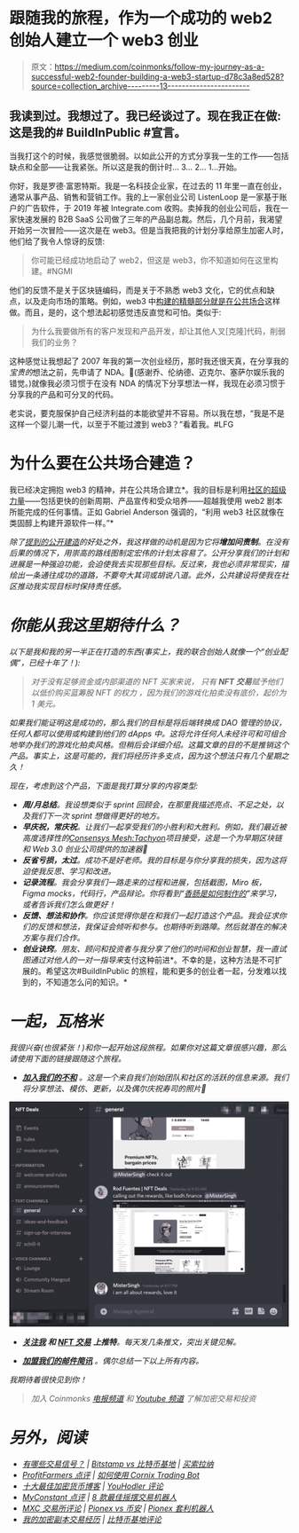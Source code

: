 # 跟随我的旅程，作为一个成功的 web2 创始人建立一个 web3 创业

> 原文：<https://medium.com/coinmonks/follow-my-journey-as-a-successful-web2-founder-building-a-web3-startup-d78c3a8ed528?source=collection_archive---------13----------------------->

## 我读到过。我想过了。我已经谈过了。现在我正在做:这是我的# BuildInPublic #宣言。

当我打这个的时候，我感觉很脆弱。以如此公开的方式分享我一生的工作——包括缺点和全部——让我紧张。所以这是我的倒计时… 3… 2… 1…开始。

你好，我是罗德·富恩特斯。我是一名科技企业家，在过去的 11 年里一直在创业，通常从事产品、销售和营销工作。我的上一家创业公司 ListenLoop 是一家基于账户的广告软件，于 2019 年被 Integrate.com 收购。卖掉我的创业公司后，我在一家快速发展的 B2B SaaS 公司做了三年的产品副总裁。然后，几个月前，我渴望开始另一次冒险——这次是在 web3。但是当我把我的计划分享给原生加密人时，他们给了我令人惊讶的反馈:

> 你可能已经成功地启动了 web2，但这是 web3，你不知道如何在这里构建。#NGMI

他们的反馈不是关于区块链编码，而是关于不熟悉 web3 文化，它的优点和缺点，以及走向市场的策略。例如，web3 中[构建的精髓部分就是在公共场合](https://twitter.com/gregisenberg/status/1478743443497271296?s=20&t=5dIcVp32d2zCMo7PBuSeyQ)这样做。而且，是的，这个想法起初感觉违反直觉和可怕。类似于:

> 为什么我要做所有的客户发现和产品开发，却让其他人叉[克隆]代码，削弱我们的业务？

这种感觉让我想起了 2007 年我的第一次创业经历，那时我还很天真，在分享我的*宝贵的*想法之前，先申请了 NDA。🤣(感谢乔、伦纳德、迈克尔、塞萨尔娱乐我的错觉。)就像我必须习惯于在没有 NDA 的情况下分享想法一样，我现在必须习惯于分享我的产品和可分叉的代码。

老实说，要克服保护自己经济利益的本能欲望并不容易。所以我在想，“我是不是这样一个婴儿潮一代，以至于不能过渡到 web3？”看着我。#LFG

# 为什么要在公共场合建造？

我已经决定拥抱 web3 的精神，并在公共场合建立*。我的目标是利用[社区的超级力量](https://www.thetilt.com/audience/web3-control-community)——包括更快的创新周期、产品宣传和受众培养——超越我使用 web2 剧本所能完成的任何事情。正如 Gabriel Anderson 强调的，“利用 web3 社区就像在类固醇上构建开源软件一样。”*

*除了[提到的](/on-startups/why-you-should-build-your-product-in-public-e28c54629bc1)[公开建造](https://www.buildinpublic.xyz/)的好处之外，我这样做的动机是因为它将**增加问责制**。在没有后果的情况下，用崇高的路线图制定宏伟的计划太容易了。公开分享我们的计划和进展是一种强迫功能，会迫使我去实现那些目标。反过来，我也必须非常现实，描绘出一条通往成功的道路，不要夸大其词或胡说八道。此外，公共建设将使我在社区推动我实现目标时保持责任感。*

# *你能从我这里期待什么？*

*以下是我和我的另一半正在打造的东西(事实上，我的联合创始人就像一个“创业配偶”，已经十年了！):*

> *对于没有足够资金或内部渠道的 NFT 买家来说，
> 只有 **NFT 交易**赋予他们以低价购买蓝筹股 NFT 的权力
> ，因为我们的游戏化拍卖没有底价，起价为 1 美元。*

*如果我们能证明这是成功的，那么我们的目标是将后端转换成 DAO 管理的协议，任何人都可以使用或构建到他们的 dApps 中。这将允许任何人未经许可和可组合地举办我们的游戏化拍卖风格。但稍后会详细介绍。这篇文章的目的不是推销这个产品。事实上，这是可能的，我们将经历许多支点，因为这个想法只有几个星期之久！*

*现在，考虑到这个产品，下面是我打算分享的内容类型:*

*   ***周/月总结**。我设想类似于 sprint 回顾会，在那里我描述亮点、不足之处，以及我们下一次 sprint 想做得更好的地方。*
*   ***早庆祝，常庆祝**。让我们一起享受我们的小胜利和大胜利。例如，我们最近被高度选择性的[*Consensys Mesh:Tachyon*](https://mesh.xyz/tachyon/)项目接受，这是一个为早期区块链和 Web 3.0 创业公司提供的加速器🎉*
*   ***反省亏损，太过**。成功不是好老师。我的目标是与你分享我的损失，因为这将迫使我反思、学习和改进。*
*   ***记录流程**。我会分享我们一路走来的过程和进展，包括截图，Miro 板，Figma mocks，代码行，产品辩论。你将看到“[香肠是如何制作的](https://quoteinvestigator.com/2010/07/08/laws-sausages/)”来学习，或者告诉我们怎么做更好！*
*   ***反馈、想法和协作**。你应该觉得你是在和我们一起打造这个产品。我会征求你们的反馈和想法，我保证会倾听和参与。也期待听到路障。然后就潜在的解决方案与我们合作。*
*   ***创业诀窍**。朋友、顾问和投资者与我分享了他们的时间和创业智慧，我一直试图通过对他人的一对一指导来*支付这种前进*。不幸的是，这种方法是不可扩展的。希望这次#BuildInPublic 的旅程，能和更多的创业者一起，分发难以找到的，不知道怎么问的知识。*

# *一起，瓦格米*

*我很兴奋(也很紧张！)和你一起开始这段旅程。如果你对这篇文章很感兴趣，那么请使用下面的链接跟随这个旅程。*

*   *[**加入我们的不和**](http://discord.gg/GHkXZdc5) 。这是一个来自我们创始团队和社区的活跃的信息来源。我们将分享想法、模仿、更新，以及偶尔庆祝寿司的照片🍣*

*![](img/3bdd6e532fdb9ed1b333a369e7c8ba28.png)*

*   *[**关注我**](https://twitter.com/rodrigofuentes7) **和** [**NFT 交易**](https://twitter.com/NFT_Deals_xyz) **上推特**。每天发几条推文，突出关键见解。*

*   *[**加盟我们的邮件简讯**](/@rodrigofuentes7/subscribe) 。偶尔总结一下以上所有内容。*

*我期待着很快见到你！*

> **加入 Coinmonks* [*电报频道*](https://t.me/coincodecap) *和* [*Youtube 频道*](https://www.youtube.com/c/coinmonks/videos) *了解加密交易和投资**

# *另外，阅读*

*   *[有哪些交易信号？](https://coincodecap.com/trading-signal) | [Bitstamp vs 比特币基地](https://coincodecap.com/bitstamp-coinbase) | [买索拉纳](https://coincodecap.com/buy-solana)*
*   *[ProfitFarmers 点评](https://coincodecap.com/profitfarmers-review) | [如何使用 Cornix Trading Bot](https://coincodecap.com/cornix-trading-bot)*
*   *[十大最佳加密货币博客](https://coincodecap.com/best-cryptocurrency-blogs) | [YouHodler 评论](https://coincodecap.com/youhodler-review)*
*   *[MyConstant 点评](https://coincodecap.com/myconstant-review) | [8 款最佳摇摆交易机器人](https://coincodecap.com/best-swing-trading-bots)*
*   *[MXC 交易所评论](/coinmonks/mxc-exchange-review-3af0ec1cba8c) | [Pionex vs 币安](https://coincodecap.com/pionex-vs-binance) | [Pionex 套利机器人](https://coincodecap.com/pionex-arbitrage-bot)*
*   *[我的加密副本交易经历](/coinmonks/my-experience-with-crypto-copy-trading-d6feb2ce3ac5) | [比特币基地评论](/coinmonks/coinbase-review-6ef4e0f56064)*